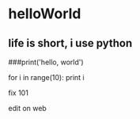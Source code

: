 # helloWorld
## life is short, i use python

###print('hello, world')

for i in range(10):
	print i
	
fix 101

edit on web
